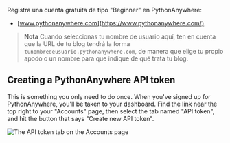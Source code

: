 Registra una cuenta gratuita de tipo "Beginner" en PythonAnywhere:

* [www.pythonanywhere.com](https://www.pythonanywhere.com/)

> **Nota** Cuando seleccionas tu nombre de usuario aquí, ten en cuenta que la URL de tu blog tendrá la forma `tunombredeusuario.pythonanywhere.com`, de manera que elige tu propio apodo o un nombre para que indique de qué trata tu blog.

## Creating a PythonAnywhere API token

This is something you only need to do once. When you've signed up for PythonAnywhere, you'll be taken to your dashboard. Find the link near the top right to your "Accounts" page, then select the tab named "API token", and hit the button that says "Create new API token".

![The API token tab on the Accounts page](images/pythonanywhere_create_api_token.png)
